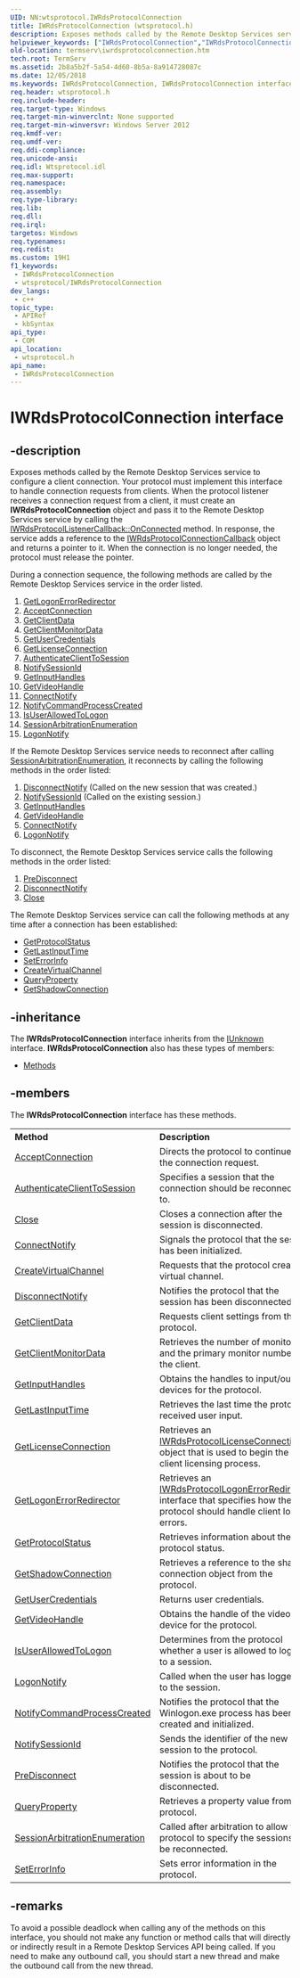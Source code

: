 ```yaml
---
UID: NN:wtsprotocol.IWRdsProtocolConnection
title: IWRdsProtocolConnection (wtsprotocol.h)
description: Exposes methods called by the Remote Desktop Services service to configure a client connection.
helpviewer_keywords: ["IWRdsProtocolConnection","IWRdsProtocolConnection interface [Remote Desktop Services]","IWRdsProtocolConnection interface [Remote Desktop Services]","described","termserv.iwrdsprotocolconnection","wtsprotocol/IWRdsProtocolConnection"]
old-location: termserv\iwrdsprotocolconnection.htm
tech.root: TermServ
ms.assetid: 2b8a5b2f-5a54-4d60-8b5a-8a914728087c
ms.date: 12/05/2018
ms.keywords: IWRdsProtocolConnection, IWRdsProtocolConnection interface [Remote Desktop Services], IWRdsProtocolConnection interface [Remote Desktop Services],described, termserv.iwrdsprotocolconnection, wtsprotocol/IWRdsProtocolConnection
req.header: wtsprotocol.h
req.include-header: 
req.target-type: Windows
req.target-min-winverclnt: None supported
req.target-min-winversvr: Windows Server 2012
req.kmdf-ver: 
req.umdf-ver: 
req.ddi-compliance: 
req.unicode-ansi: 
req.idl: Wtsprotocol.idl
req.max-support: 
req.namespace: 
req.assembly: 
req.type-library: 
req.lib: 
req.dll: 
req.irql: 
targetos: Windows
req.typenames: 
req.redist: 
ms.custom: 19H1
f1_keywords:
 - IWRdsProtocolConnection
 - wtsprotocol/IWRdsProtocolConnection
dev_langs:
 - c++
topic_type:
 - APIRef
 - kbSyntax
api_type:
 - COM
api_location:
 - wtsprotocol.h
api_name:
 - IWRdsProtocolConnection
---
```


# IWRdsProtocolConnection interface


## -description

Exposes methods called by the Remote Desktop Services service to configure a client connection. Your protocol must implement this interface to handle connection requests from clients. When the protocol listener receives a connection request from a client, it must create an <b>IWRdsProtocolConnection</b> object and pass it to the Remote Desktop Services service by calling  the <a href="/windows/desktop/api/wtsprotocol/nf-wtsprotocol-iwrdsprotocollistenercallback-onconnected">IWRdsProtocolListenerCallback::OnConnected</a> method. In response, the service adds a reference to the <a href="/windows/desktop/api/wtsprotocol/nn-wtsprotocol-iwrdsprotocolconnectioncallback">IWRdsProtocolConnectionCallback</a> object and returns a pointer to it. When the connection is no longer needed, the protocol must release the pointer.

During a connection sequence, the following methods are called by the Remote Desktop Services service in the order listed.
<ol>
<li>
<a href="/windows/desktop/api/wtsprotocol/nf-wtsprotocol-iwrdsprotocolconnection-getlogonerrorredirector">GetLogonErrorRedirector</a>
</li>
<li>
<a href="/windows/desktop/api/wtsprotocol/nf-wtsprotocol-iwrdsprotocolconnection-acceptconnection">AcceptConnection</a>
</li>
<li>
<a href="/windows/desktop/api/wtsprotocol/nf-wtsprotocol-iwrdsprotocolconnection-getclientdata">GetClientData</a>
</li>
<li>
<a href="/windows/desktop/api/wtsprotocol/nf-wtsprotocol-iwrdsprotocolconnection-getclientmonitordata">GetClientMonitorData</a>
</li>
<li>
<a href="/windows/desktop/api/wtsprotocol/nf-wtsprotocol-iwrdsprotocolconnection-getusercredentials">GetUserCredentials</a>
</li>
<li>
<a href="/windows/desktop/api/wtsprotocol/nf-wtsprotocol-iwrdsprotocolconnection-getlicenseconnection">GetLicenseConnection</a>
</li>
<li>
<a href="/windows/desktop/api/wtsprotocol/nf-wtsprotocol-iwrdsprotocolconnection-authenticateclienttosession">AuthenticateClientToSession</a>
</li>
<li>
<a href="/windows/desktop/api/wtsprotocol/nf-wtsprotocol-iwrdsprotocolconnection-notifysessionid">NotifySessionId</a>
</li>
<li>
<a href="/windows/desktop/api/wtsprotocol/nf-wtsprotocol-iwrdsprotocolconnection-getinputhandles">GetInputHandles</a>
</li>
<li>
<a href="/windows/desktop/api/wtsprotocol/nf-wtsprotocol-iwrdsprotocolconnection-getvideohandle">GetVideoHandle</a>
</li>
<li>
<a href="/windows/desktop/api/wtsprotocol/nf-wtsprotocol-iwrdsprotocolconnection-connectnotify">ConnectNotify</a>
</li>
<li>
<a href="/windows/desktop/api/wtsprotocol/nf-wtsprotocol-iwrdsprotocolconnection-notifycommandprocesscreated">NotifyCommandProcessCreated</a>
</li>
<li>
<a href="/windows/desktop/api/wtsprotocol/nf-wtsprotocol-iwrdsprotocolconnection-isuserallowedtologon">IsUserAllowedToLogon</a>
</li>
<li>
<a href="/windows/desktop/api/wtsprotocol/nf-wtsprotocol-iwrdsprotocolconnection-sessionarbitrationenumeration">SessionArbitrationEnumeration</a>
</li>
<li>
<a href="/windows/desktop/api/wtsprotocol/nf-wtsprotocol-iwrdsprotocolconnection-logonnotify">LogonNotify</a>
</li>
</ol>If the Remote Desktop Services service needs to reconnect after calling <a href="/windows/desktop/api/wtsprotocol/nf-wtsprotocol-iwrdsprotocolconnection-sessionarbitrationenumeration">SessionArbitrationEnumeration</a>, it reconnects by calling the following methods in the order listed:
<ol>
<li>
<a href="/windows/desktop/api/wtsprotocol/nf-wtsprotocol-iwrdsprotocolconnection-disconnectnotify">DisconnectNotify</a> (Called on the new session that was created.)</li>
<li>
<a href="/windows/desktop/api/wtsprotocol/nf-wtsprotocol-iwrdsprotocolconnection-notifysessionid">NotifySessionId</a> (Called on the existing session.)</li>
<li>
<a href="/windows/desktop/api/wtsprotocol/nf-wtsprotocol-iwrdsprotocolconnection-getinputhandles">GetInputHandles</a>
</li>
<li>
<a href="/windows/desktop/api/wtsprotocol/nf-wtsprotocol-iwrdsprotocolconnection-getvideohandle">GetVideoHandle</a>
</li>
<li>
<a href="/windows/desktop/api/wtsprotocol/nf-wtsprotocol-iwrdsprotocolconnection-connectnotify">ConnectNotify</a>
</li>
<li>
<a href="/windows/desktop/api/wtsprotocol/nf-wtsprotocol-iwrdsprotocolconnection-logonnotify">LogonNotify</a>
</li>
</ol>To disconnect, the Remote Desktop Services service calls the following methods in the order listed:
<ol>
<li>
<a href="/windows/desktop/api/wtsprotocol/nf-wtsprotocol-iwrdsprotocolconnection-predisconnect">PreDisconnect</a>
</li>
<li>
<a href="/windows/desktop/api/wtsprotocol/nf-wtsprotocol-iwrdsprotocolconnection-disconnectnotify">DisconnectNotify</a>
</li>
<li>
<a href="/windows/desktop/api/wtsprotocol/nf-wtsprotocol-iwrdsprotocolconnection-close">Close</a>
</li>
</ol>The Remote Desktop Services service can call the following methods at any time after a connection has been established:
<ul>
<li>
<a href="/windows/desktop/api/wtsprotocol/nf-wtsprotocol-iwrdsprotocolconnection-getprotocolstatus">GetProtocolStatus</a>
</li>
<li>
<a href="/windows/desktop/api/wtsprotocol/nf-wtsprotocol-iwrdsprotocolconnection-getlastinputtime">GetLastInputTime</a>
</li>
<li>
<a href="/windows/desktop/api/wtsprotocol/nf-wtsprotocol-iwrdsprotocolconnection-seterrorinfo">SetErrorInfo</a>
</li>
<li>
<a href="/windows/desktop/api/wtsprotocol/nf-wtsprotocol-iwrdsprotocolconnection-createvirtualchannel">CreateVirtualChannel</a>
</li>
<li>
<a href="/windows/desktop/api/wtsprotocol/nf-wtsprotocol-iwrdsprotocolconnection-queryproperty">QueryProperty</a>
</li>
<li>
<a href="/windows/desktop/api/wtsprotocol/nf-wtsprotocol-iwrdsprotocolconnection-getshadowconnection">GetShadowConnection</a>
</li>
</ul>

## -inheritance

The <b xmlns:loc="http://microsoft.com/wdcml/l10n">IWRdsProtocolConnection</b> interface inherits from the <a href="/windows/desktop/api/unknwn/nn-unknwn-iunknown">IUnknown</a> interface. <b>IWRdsProtocolConnection</b> also has these types of members:
<ul>
<li><a href="https://docs.microsoft.com/">Methods</a></li>
</ul>

## -members

The <b>IWRdsProtocolConnection</b> interface has these methods.
<table class="members" id="memberListMethods">
<tr>
<th align="left" width="37%">Method</th>
<th align="left" width="63%">Description</th>
</tr>
<tr data="declared;">
<td align="left" width="37%">
<a href="/windows/desktop/api/wtsprotocol/nf-wtsprotocol-iwrdsprotocolconnection-acceptconnection">AcceptConnection</a>
</td>
<td align="left" width="63%">
Directs the protocol to continue with the connection request.

</td>
</tr>
<tr data="declared;">
<td align="left" width="37%">
<a href="/windows/desktop/api/wtsprotocol/nf-wtsprotocol-iwrdsprotocolconnection-authenticateclienttosession">AuthenticateClientToSession</a>
</td>
<td align="left" width="63%">
Specifies a session that the connection should be reconnected to.

</td>
</tr>
<tr data="declared;">
<td align="left" width="37%">
<a href="/windows/desktop/api/wtsprotocol/nf-wtsprotocol-iwrdsprotocolconnection-close">Close</a>
</td>
<td align="left" width="63%">
Closes a connection after the session is disconnected.

</td>
</tr>
<tr data="declared;">
<td align="left" width="37%">
<a href="/windows/desktop/api/wtsprotocol/nf-wtsprotocol-iwrdsprotocolconnection-connectnotify">ConnectNotify</a>
</td>
<td align="left" width="63%">
Signals the protocol that the session has been initialized.

</td>
</tr>
<tr data="declared;">
<td align="left" width="37%">
<a href="/windows/desktop/api/wtsprotocol/nf-wtsprotocol-iwrdsprotocolconnection-createvirtualchannel">CreateVirtualChannel</a>
</td>
<td align="left" width="63%">
Requests that the protocol create a virtual channel.

</td>
</tr>
<tr data="declared;">
<td align="left" width="37%">
<a href="/windows/desktop/api/wtsprotocol/nf-wtsprotocol-iwrdsprotocolconnection-disconnectnotify">DisconnectNotify</a>
</td>
<td align="left" width="63%">
Notifies the protocol that the session has been disconnected.

</td>
</tr>
<tr data="declared;">
<td align="left" width="37%">
<a href="/windows/desktop/api/wtsprotocol/nf-wtsprotocol-iwrdsprotocolconnection-getclientdata">GetClientData</a>
</td>
<td align="left" width="63%">
Requests client settings from the protocol.

</td>
</tr>
<tr data="declared;">
<td align="left" width="37%">
<a href="/windows/desktop/api/wtsprotocol/nf-wtsprotocol-iwrdsprotocolconnection-getclientmonitordata">GetClientMonitorData</a>
</td>
<td align="left" width="63%">
Retrieves the number of monitors and the primary monitor number on the client.

</td>
</tr>
<tr data="declared;">
<td align="left" width="37%">
<a href="/windows/desktop/api/wtsprotocol/nf-wtsprotocol-iwrdsprotocolconnection-getinputhandles">GetInputHandles</a>
</td>
<td align="left" width="63%">
Obtains the handles to input/output devices for the protocol.

</td>
</tr>
<tr data="declared;">
<td align="left" width="37%">
<a href="/windows/desktop/api/wtsprotocol/nf-wtsprotocol-iwrdsprotocolconnection-getlastinputtime">GetLastInputTime</a>
</td>
<td align="left" width="63%">
Retrieves the last time the protocol received user input.

</td>
</tr>
<tr data="declared;">
<td align="left" width="37%">
<a href="/windows/desktop/api/wtsprotocol/nf-wtsprotocol-iwrdsprotocolconnection-getlicenseconnection">GetLicenseConnection</a>
</td>
<td align="left" width="63%">
Retrieves an <a href="/windows/desktop/api/wtsprotocol/nn-wtsprotocol-iwrdsprotocollicenseconnection">IWRdsProtocolLicenseConnection</a> object that is used to begin the client licensing process.

</td>
</tr>
<tr data="declared;">
<td align="left" width="37%">
<a href="/windows/desktop/api/wtsprotocol/nf-wtsprotocol-iwrdsprotocolconnection-getlogonerrorredirector">GetLogonErrorRedirector</a>
</td>
<td align="left" width="63%">
Retrieves an <a href="/windows/desktop/api/wtsprotocol/nn-wtsprotocol-iwrdsprotocollogonerrorredirector">IWRdsProtocolLogonErrorRedirector</a> interface that specifies how the protocol should handle client logon errors.

</td>
</tr>
<tr data="declared;">
<td align="left" width="37%">
<a href="/windows/desktop/api/wtsprotocol/nf-wtsprotocol-iwrdsprotocolconnection-getprotocolstatus">GetProtocolStatus</a>
</td>
<td align="left" width="63%">
Retrieves information about the protocol status.

</td>
</tr>
<tr data="declared;">
<td align="left" width="37%">
<a href="/windows/desktop/api/wtsprotocol/nf-wtsprotocol-iwrdsprotocolconnection-getshadowconnection">GetShadowConnection</a>
</td>
<td align="left" width="63%">
Retrieves a reference to the shadow connection object from the protocol.

</td>
</tr>
<tr data="declared;">
<td align="left" width="37%">
<a href="/windows/desktop/api/wtsprotocol/nf-wtsprotocol-iwrdsprotocolconnection-getusercredentials">GetUserCredentials</a>
</td>
<td align="left" width="63%">
Returns user credentials.

</td>
</tr>
<tr data="declared;">
<td align="left" width="37%">
<a href="/windows/desktop/api/wtsprotocol/nf-wtsprotocol-iwrdsprotocolconnection-getvideohandle">GetVideoHandle</a>
</td>
<td align="left" width="63%">
Obtains the handle of the video device for the protocol.

</td>
</tr>
<tr data="declared;">
<td align="left" width="37%">
<a href="/windows/desktop/api/wtsprotocol/nf-wtsprotocol-iwrdsprotocolconnection-isuserallowedtologon">IsUserAllowedToLogon</a>
</td>
<td align="left" width="63%">
Determines from the protocol whether a user is allowed to log on to a session.

</td>
</tr>
<tr data="declared;">
<td align="left" width="37%">
<a href="/windows/desktop/api/wtsprotocol/nf-wtsprotocol-iwrdsprotocolconnection-logonnotify">LogonNotify</a>
</td>
<td align="left" width="63%">
Called when the user has logged on to the session.

</td>
</tr>
<tr data="declared;">
<td align="left" width="37%">
<a href="/windows/desktop/api/wtsprotocol/nf-wtsprotocol-iwrdsprotocolconnection-notifycommandprocesscreated">NotifyCommandProcessCreated</a>
</td>
<td align="left" width="63%">
Notifies the protocol that the Winlogon.exe process has been created and initialized.

</td>
</tr>
<tr data="declared;">
<td align="left" width="37%">
<a href="/windows/desktop/api/wtsprotocol/nf-wtsprotocol-iwrdsprotocolconnection-notifysessionid">NotifySessionId</a>
</td>
<td align="left" width="63%">
Sends the identifier of the new session to the protocol.

</td>
</tr>
<tr data="declared;">
<td align="left" width="37%">
<a href="/windows/desktop/api/wtsprotocol/nf-wtsprotocol-iwrdsprotocolconnection-predisconnect">PreDisconnect</a>
</td>
<td align="left" width="63%">
Notifies the protocol that the session is about to be disconnected.

</td>
</tr>
<tr data="declared;">
<td align="left" width="37%">
<a href="/windows/desktop/api/wtsprotocol/nf-wtsprotocol-iwrdsprotocolconnection-queryproperty">QueryProperty</a>
</td>
<td align="left" width="63%">
Retrieves a property value from the protocol.

</td>
</tr>
<tr data="declared;">
<td align="left" width="37%">
<a href="/windows/desktop/api/wtsprotocol/nf-wtsprotocol-iwrdsprotocolconnection-sessionarbitrationenumeration">SessionArbitrationEnumeration</a>
</td>
<td align="left" width="63%">
Called after arbitration to allow the protocol to specify the sessions to be reconnected.

</td>
</tr>
<tr data="declared;">
<td align="left" width="37%">
<a href="/windows/desktop/api/wtsprotocol/nf-wtsprotocol-iwrdsprotocolconnection-seterrorinfo">SetErrorInfo</a>
</td>
<td align="left" width="63%">
Sets error information in the protocol.

</td>
</tr>
</table>

## -remarks

To avoid a possible deadlock when calling any of the methods on this interface, you should not make any function or method calls that will directly or indirectly result in a Remote Desktop Services API being called. If you need to make any outbound call, you should start a new thread and make the outbound call from the new thread.